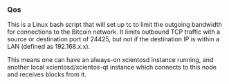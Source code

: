 ### Qos ###

This is a Linux bash script that will set up tc to limit the outgoing bandwidth for connections to the Bitcoin network. It limits outbound TCP traffic with a source or destination port of 24425, but not if the destination IP is within a LAN (defined as 192.168.x.x).

This means one can have an always-on xcientosd instance running, and another local xcientosd/xcientos-qt instance which connects to this node and receives blocks from it.
